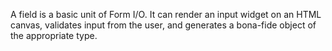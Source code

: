 A field is a basic unit of Form I/O. It can render an input widget on an HTML canvas, validates input from the user, and generates a bona-fide object of the appropriate type.